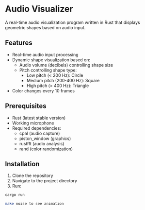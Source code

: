 # Audio Visualizer

A real-time audio visualization program written in Rust that displays geometric shapes based on audio input.

## Features

- Real-time audio input processing
- Dynamic shape visualization based on:
  - Audio volume (decibels) controlling shape size
  - Pitch controlling shape type:
    - Low pitch (< 200 Hz): Circle
    - Medium pitch (200-400 Hz): Square
    - High pitch (> 400 Hz): Triangle
- Color changes every 10 frames

## Prerequisites

- Rust (latest stable version)
- Working microphone
- Required dependencies:
  - cpal (audio capture)
  - piston_window (graphics)
  - rustfft (audio analysis)
  - rand (color randomization)

## Installation

1. Clone the repository
2. Navigate to the project directory
3. Run:
```bash
cargo run 

make noise to see animation
